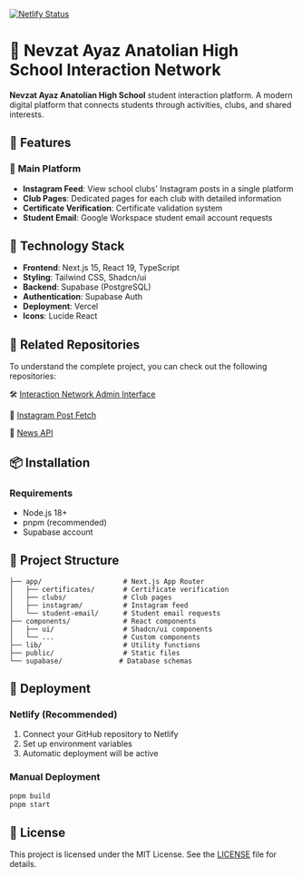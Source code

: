 [![Netlify Status](https://api.netlify.com/api/v1/badges/b2109aab-755a-4666-bec2-59ed81819d38/deploy-status)](https://app.netlify.com/projects/nevzatayaz-etkilesim-agi/deploys)
# 🏫 Nevzat Ayaz Anatolian High School Interaction Network  

**Nevzat Ayaz Anatolian High School** student interaction platform. A modern digital platform that connects students through activities, clubs, and shared interests.

## 🌟 Features

### 📱 **Main Platform**
- **Instagram Feed**: View school clubs' Instagram posts in a single platform
- **Club Pages**: Dedicated pages for each club with detailed information
- **Certificate Verification**: Certificate validation system
- **Student Email**: Google Workspace student email account requests

## 🚀 Technology Stack

- **Frontend**: Next.js 15, React 19, TypeScript
- **Styling**: Tailwind CSS, Shadcn/ui
- **Backend**: Supabase (PostgreSQL)
- **Authentication**: Supabase Auth
- **Deployment**: Vercel
- **Icons**: Lucide React

## 🔗 Related Repositories

To understand the complete project, you can check out the following repositories:

🛠️ [Interaction Network Admin Interface](https://github.com/naaltech/naal-org-admin)

📱 [Instagram Post Fetch](https://github.com/naaltech/instagram-post-fetch)

📰 [News API](https://github.com/naaltech/news-api)


## 📦 Installation

### Requirements
- Node.js 18+ 
- pnpm (recommended)
- Supabase account

## 📁 Project Structure

```
├── app/                    # Next.js App Router
│   ├── certificates/       # Certificate verification
│   ├── clubs/              # Club pages
│   ├── instagram/          # Instagram feed
│   └── student-email/      # Student email requests
├── components/             # React components
│   ├── ui/                 # Shadcn/ui components
│   └── ...                 # Custom components
├── lib/                    # Utility functions
├── public/                 # Static files
└── supabase/              # Database schemas
```

## 🚀 Deployment

### Netlify (Recommended)
1. Connect your GitHub repository to Netlify
2. Set up environment variables
3. Automatic deployment will be active

### Manual Deployment
```bash
pnpm build
pnpm start
```

## 📄 License

This project is licensed under the MIT License. See the [LICENSE](LICENSE) file for details.

